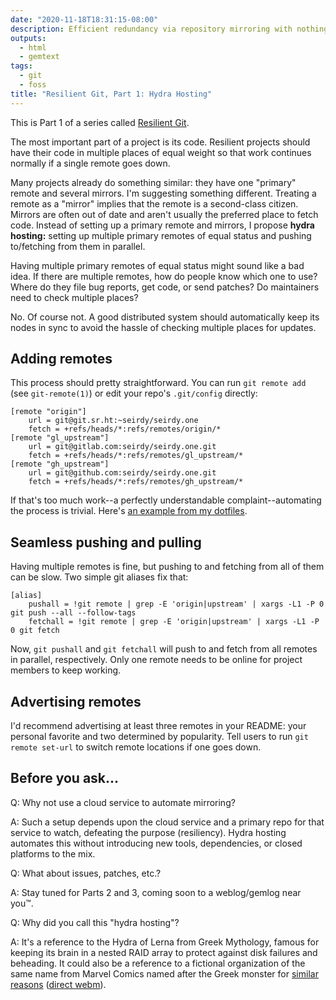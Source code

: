 ```yaml
---
date: "2020-11-18T18:31:15-08:00"
description: Efficient redundancy via repository mirroring with nothing but git.
outputs:
  - html
  - gemtext
tags:
  - git
  - foss
title: "Resilient Git, Part 1: Hydra Hosting"
---
```

This is Part 1 of a series called [Resilient Git](/2020/11/17/git-workflow-0.html).

The most important part of a project is its code. Resilient projects should have their code in multiple places of equal weight so that work continues normally if a single remote goes down.

Many projects already do something similar: they have one "primary" remote and several mirrors. I'm suggesting something different. Treating a remote as a "mirror" implies that the remote is a second-class citizen. Mirrors are often out of date and aren't usually the preferred place to fetch code. Instead of setting up a primary remote and mirrors, I propose **hydra hosting:** setting up multiple primary remotes of equal status and pushing to/fetching from them in parallel.

Having multiple primary remotes of equal status might sound like a bad idea. If there are multiple remotes, how do people know which one to use? Where do they file bug reports, get code, or send patches? Do maintainers need to check multiple places?

No. Of course not. A good distributed system should automatically keep its nodes in sync to avoid the hassle of checking multiple places for updates.

Adding remotes
--------------

This process should pretty straightforward. You can run `git remote add` (see `git-remote(1)`) or edit your repo's `.git/config` directly:

```
[remote "origin"]
	url = git@git.sr.ht:~seirdy/seirdy.one
	fetch = +refs/heads/*:refs/remotes/origin/*
[remote "gl_upstream"]
	url = git@gitlab.com:seirdy/seirdy.one.git
	fetch = +refs/heads/*:refs/remotes/gl_upstream/*
[remote "gh_upstream"]
	url = git@github.com:seirdy/seirdy.one.git
	fetch = +refs/heads/*:refs/remotes/gh_upstream/*
```

If that's too much work--a perfectly understandable complaint--automating the process is trivial. Here's [an example from my dotfiles](https://git.sr.ht/~seirdy/dotfiles/tree/master/Executables/shell-scripts/bin/git-remote-setup).

Seamless pushing and pulling
----------------------------

Having multiple remotes is fine, but pushing to and fetching from all of them can be slow. Two simple git aliases fix that:

```
[alias]
	pushall = !git remote | grep -E 'origin|upstream' | xargs -L1 -P 0 git push --all --follow-tags
	fetchall = !git remote | grep -E 'origin|upstream' | xargs -L1 -P 0 git fetch
```

Now, `git pushall` and `git fetchall` will push to and fetch from all remotes in parallel, respectively. Only one remote needs to be online for project members to keep working.

Advertising remotes
-------------------

I'd recommend advertising at least three remotes in your README: your personal favorite and two determined by popularity. Tell users to run `git remote set-url` to switch remote locations if one goes down.

Before you ask...
-----------------

Q: Why not use a cloud service to automate mirroring?

A: Such a setup depends upon the cloud service and a primary repo for that service to watch, defeating the purpose (resiliency). Hydra hosting automates this without introducing new tools, dependencies, or closed platforms to the mix.

Q: What about issues, patches, etc.?

A: Stay tuned for Parts 2 and 3, coming soon to a weblog/gemlog near you™.

Q: Why did you call this "hydra hosting"?

A: It's a reference to the Hydra of Lerna from Greek Mythology, famous for keeping its brain in a nested RAID array to protect against disk failures and beheading. It could also be a reference to a fictional organization of the same name from Marvel Comics named after the Greek monster for [similar reasons](https://www.youtube.com/watch?v=assccoyvntI&t=37) ([direct webm](https://seirdy.one/misc/hail_hydra.webm)).

